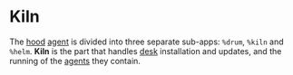 # Kiln

The [hood](hood.md) [agent](agent.md) is divided into three separate sub-apps: `%drum`, `%kiln` and `%helm`. **Kiln** is the part that handles [desk](desk.md) installation and updates, and the running of the [agents](agent.md) they contain.
